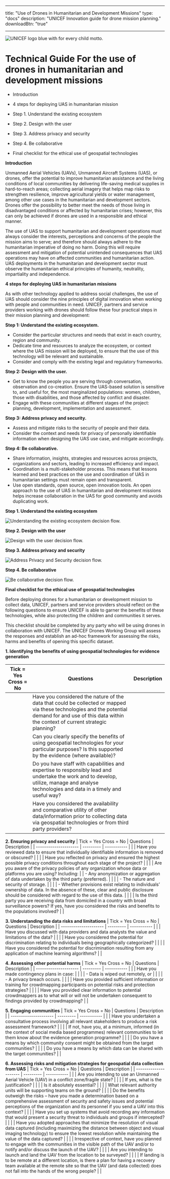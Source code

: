
---
title: "Use of Drones in Humanitarian and Development Missions"
type: "docs"
description: "UNICEF Innovation guide for drone mission planning."
downloadBtn: "true"
 
---

![UNICEF logo blue with for every child motto.](/drone-4sdgtoolkit/images/unicefinnovlogo.png)

# Technical Guide For the use of drones in humanitarian and development missions

- Introduction

- 4 steps for deploying UAS in humanitarian mission

- Step 1. Understand the existing ecosystem

- Step 2. Design with the user

- Step 3. Address privacy and security

- Step 4. Be collaborative

- Final checklist for the ethical use of geospatial technologies

**Introduction**

Unmanned Aerial Vehicles (UAVs), Unmanned Aircraft Systems (UAS), or drones, offer the potential to improve humanitarian assistance and the living conditions of local communities by delivering life-saving medical supplies in hard-to-reach areas; collecting aerial imagery that helps map risks to strengthen resilience, improve agricultural yields or water management, among other use cases in the humanitarian and development sectors. Drones offer the possibility to better meet the needs of those living in disadvantaged conditions or affected by humanitarian crises; however, this can only be achieved if drones are used in a responsible and ethical manner.

The use of UAS to support humanitarian and development operations must always consider the interests, perceptions and concerns of the people the mission aims to serve; and therefore should always adhere to the humanitarian imperative of doing no harm. Doing this will require assessment and mitigation of potential unintended consequences that UAS operations may have on affected communities and humanitarian action. UAS deployments in the humanitarian and development sector must observe the humanitarian ethical principles of humanity, neutrality, impartiality and independence.

**4 steps for deploying UAS in humanitarian missions**

As with other technology applied to address social challenges, the use of UAS should consider the nine principles of digital innovation when working with people and communities in need. UNICEF, partners and service providers working with drones should follow these four practical steps in their mission planning and development:
 
**Step 1: Understand the existing ecosystem.** 
- Consider the particular structures and needs that exist in each country, region and community.
- Dedicate time and resources to analyze the ecosystem, or context where the UAS mission will be deployed, to ensure that the use of this technology will be relevant and sustainable.
- Consider and comply with the existing legal and regulatory frameworks.

**Step 2: Design with the user.** 
- Get to know the people you are serving through conversation, observation and co-creation. Ensure the UAS-based solution is sensitive to, and useful for, the most marginalized populations: women, children, those with disabilities, and those affected by conflict and disaster. 
- Engage with these communities at different stages of the project: planning, development, implementation and assessment.

**Step 3: Address privacy and security.**
- Assess and mitigate risks to the security of people and their data. 
- Consider the context and needs for privacy of personally identifiable information when designing the UAS use case, and mitigate accordingly.

**Step 4: Be collaborative.**
- Share information, insights, strategies and resources across projects, organizations and sectors, leading to increased efficiency and impact. 
- Coordination is a multi-stakeholder process. This means that lessons learned and best practices on the use and coordination of UAS in humanitarian settings must remain open and transparent.
- Use open standards, open source, open innovation tools. An open approach to the use of UAS in humanitarian and development missions helps increase collaboration in the UAS for good community and avoids duplicating work.

**Step 1. Understand the existing ecosystem**

![Understanding the existing ecosystem decision flow.](/drone-4sdgtoolkit/guides/humanitarianguidestep001.jpg)

**Step 2. Design with the user**

![Design with the user decision flow.](/drone-4sdgtoolkit/guides/humanitarianguidestep002.jpg)

**Step 3. Address privacy and security**

![Address Privacy and Security decision flow.](/drone-4sdgtoolkit/guides/humanitarianguidestep003.jpg)

**Step 4. Be collaborative**

![Be collaborative decision flow.](/drone-4sdgtoolkit/guides/humanitarianguidestep004.jpg)

**Final checklist for the ethical use of geospatial technologies**

Before deploying drones for a humanitarian or development mission to collect data, UNICEF, partners and service providers should reflect on the following questions to ensure UNICEF is able to garner the benefits of these technologies, while also protecting the children and communities it serves.

This checklist should be completed by any party who will be using drones in collaboration with UNICEF. The UNICEF Drones Working Group will assess the responses and establish an ad-hoc framework for assessing the risks, harms and benefits of opening this specific dataset.

**1. Identifying the benefits of using geospatial technologies for evidence generation**

| Tick = Yes Cross = No | Questions | Description |
| --------------------- | --------- | ----------- |
|  | Have you considered the nature of the data that could be collected or mapped via these technologies and the potential demand for and use of this data within the context of current strategic planning? |  |
|  | Can you clearly specify the benefits of using geospatial technologies for your particular purposes? Is this supported by the evidence (where available)? |  |
|  | Do you have staff with capabilities and expertise to responsibly lead and undertake the work and to develop, utilize, manage and analyse technologies and data in a timely and useful way? |  |
|  | Have you considered the availability and comparative utility of other data/information prior to collecting data via geospatial technologies or from third party providers? |  |

**2. Ensuring privacy and security**
| Tick = Yes Cross = No | Questions | Description |
| --------------------- | --------- | ----------- |
|  | Have you reviewed data to ensure that individually identifiable information is removed or obscured? |  |
|  | Have you reflected on privacy and ensured the highest possible privacy conditions throughout each stage of the project? |  |
|  | Are you aware of the privacy policies of any organization whose data or platforms you are using? Including:
|  | - Any anonymization or aggregation of data undertaken by the third party (preferred). | |
|  | - The nature and security of storage. | |
|  | - Whether provisions exist relating to individuals’ ownership of data. In the absence of these, clear and public disclosure should be considered with regard to the use of this data. |  |
|  | Is the third party you are receiving data from domiciled in a country with broad surveillance powers? If yes, have you considered the risks and benefits to the populations involved? |  |

**3. Understanding the data risks and limitations**
| Tick = Yes Cross = No | Questions | Description |
| --------------------- | --------- | ----------- |
|  | Have you discussed with data providers and data analysts the value and limitations of the data?	 |  |
|  | Have you considered the potential for discrimination relating to individuals being geographically categorized? |  |
|  | Have you considered the potential for discrimination resulting from any application of machine learning algorithms? | |

**4. Assessing other potential harms** 
| Tick = Yes Cross = No | Questions | Description |
| --------------------- | --------- | ----------- |
|  | Have you made contingency plans in case:	 |  |
|  | - Data is wiped out remotely, or	 |  |
|  | - A privacy breach occurs.	 |  |
|  | Have you provided sufficient information or training for crowdmapping participants on potential risks and protection strategies? |  |
|  | Have you provided clear information to potential crowdmappers as to what will or will not be undertaken consequent to findings provided by crowdmapping? |  |

**5. Engaging communities** 
| Tick = Yes Cross = No | Questions | Description |
| --------------------- | --------- | ----------- |
|  | Have you undertaken a consultative process involving all relevant stakeholders to produce a risk assessment framework? |  |
|  | If not, have you, at a minimum, informed (in the context of social media based programmes) relevant communities to let them know about the evidence generation programme?	 |  |
|  | Do you have a means by which community consent might be obtained from the target communities? |  |
|  | Do you have a means by which data can be shared with the target communities? |  |

**6. Assessing risks and mitigation strategies for geospatial data collection from UAS**
| Tick = Yes Cross = No | Questions | Description |
| --------------------- | --------- | ----------- |
|  | Are you intending to use an Unmanned Aerial Vehicle (UAV) in a conflict zone/fragile state? |  |
|  | If yes, what is the justification?	 |  |
|  | Is it absolutely essential?	 |  |
|  | What relevant authority units will be supporting teams on the ground?	 |  |
|  | Do the benefits outweigh the risks – have you made a determination based on a comprehensive assessment of security and safety issues and potential perceptions of the organization and its personnel if you send a UAV into this context?	 |  |
|  | Have you set up systems that avoid recording any information that would present a security threat to individuals and groups if intercepted? |  |
|  | Have you adopted approaches that minimize the resolution of visual data captured (including maximizing the distance between object and visual imaging technology) to ensure the lowest resolution while maintaining the value of the data captured? |  |
|  | Irrespective of context, have you planned to engage with the communities in the visible path of the UAV and/or to notify and/or discuss the launch of the UAV? |  |
|  | Are you intending to launch and land the UAV from the location to be surveyed? |  |
|  | If landing is to be remote at a different location, is there a plan for having a recovery team available at the remote site so that the UAV (and data collected) does not fall into the hands of the wrong people? |  |	 	
	 	
